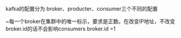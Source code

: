 kafka的配置分为 broker、producter、consumer三个不同的配置

~每一个broker在集群中的唯一标示，要求是正数。在改变IP地址，不改变broker.id的话不会影响consumers
broker.id =1